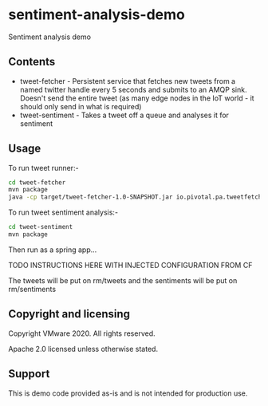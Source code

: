# sentiment-analysis-demo
Sentiment analysis demo

## Contents

- tweet-fetcher - Persistent service that fetches new tweets from a named twitter handle every 5 seconds and submits to an AMQP sink. Doesn't send the entire tweet (as many edge nodes in the IoT world - it should only send in what is required)
- tweet-sentiment - Takes a tweet off a queue and analyses it for sentiment

## Usage

To run tweet runner:-

```sh
cd tweet-fetcher
mvn package
java -cp target/tweet-fetcher-1.0-SNAPSHOT.jar io.pivotal.pa.tweetfetcher.server.Main SOLACE_URL TWITTER_HANDLE TWITTER_BEARER_BASE64
```

To run tweet sentiment analysis:-
```sh
cd tweet-sentiment
mvn package
```

Then run as a spring app...

TODO INSTRUCTIONS HERE WITH INJECTED CONFIGURATION FROM CF

The tweets will be put on rm/tweets and the sentiments will be put on rm/sentiments

## Copyright and licensing

Copyright VMware 2020. All rights reserved.

Apache 2.0 licensed unless otherwise stated.

## Support

This is demo code provided as-is and is not intended for production use.
